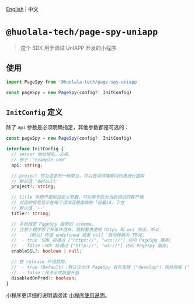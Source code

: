 [English](./README.md) | 中文

# `@huolala-tech/page-spy-uniapp`

> 这个 SDK 用于调试 UniAPP 开发的小程序.

## 使用

```ts
import PageSpy from '@huolala-tech/page-spy-uniapp'

const pageSpy = new PageSpy(config?: InitConfig)
```

## `InitConfig` 定义

除了 `api` 参数是必须明确指定，其他参数都是可选的：

```ts
const pageSpy = new PageSpy(config?: InitConfig)

interface InitConfig {
  // server 地址域名，必填。
  // 例子："example.com"
  api: string;

  // project 作为信息的一种聚合，可以在调试端房间列表进行搜索
  // 默认值 'default'
  project?: string;

  // title 供用户提供自定义参数，可以用于区分当前调试的客户端
  // 对应的信息显示在每个调试连接面板的「设备id」下方
  // 默认值 '--'
  title?: string;

  // 手动指定 PageSpy 服务的 scheme。
  // 注意小程序除了开发环境外，强制要求使用 https 和 wss 协议，所以：
  //  - （默认）传值 undefined 或者 null：自动转换为 TRUE;
  //  - true：SDK 将通过 ["https://", "wss://"] 访问 PageSpy 服务;
  //  - false：SDK 将通过 ["http://", "ws://"] 访问 PageSpy 服务;
  enableSSL?: boolean | null;

  // 在 release 环境禁用。
  //  - true (Default)：默认仅允许 PageSpy 在开发版 ("develop") 和体验版 ("trial") 使用
  //  - false：允许正式版里开启
  disabledOnProd?: boolean;
}

```

小程序更详细的说明请阅读 [小程序使用说明](https://github.com/HuolalaTech/page-spy/wiki/%E5%B0%8F%E7%A8%8B%E5%BA%8F%E4%BD%BF%E7%94%A8%E8%AF%B4%E6%98%8E)。
